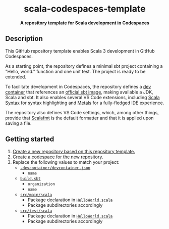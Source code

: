 <div style="text-align: center; font-weight: bold">

# scala-codespaces-template

A repository template for Scala development in Codespaces

</div>

## Description

This GitHub repository template enables Scala 3 development in GitHub Codespaces.

As a starting point, the repository defines a minimal sbt project containing a "Hello, world." function and one unit test.
The project is ready to be extended.

To facilitate development in Codespaces, the repository defines a [dev container](https://containers.dev/) that references an [official sbt image](https://hub.docker.com/r/sbtscala/scala-sbt), making available a JDK, Scala and sbt.
It also enables several VS Code extensions, including [Scala Syntax](https://marketplace.visualstudio.com/items?itemName=scala-lang.scala) for syntax highlighting and [Metals](https://marketplace.visualstudio.com/items?itemName=scalameta.metals) for a fully-fledged IDE experience.

The repository also defines VS Code settings, which, among other things, provide that [Scalafmt](https://scalameta.org/scalafmt/) is the default formatter and that it is applied upon saving a file.

## Getting started

1. [Create a new repository based on this repository template.](https://docs.github.com/en/repositories/creating-and-managing-repositories/creating-a-repository-from-a-template)
2. [Create a codespace for the new repository.](https://docs.github.com/en/codespaces/developing-in-codespaces/creating-a-codespace-for-a-repository)
3. Replace the following values to match your project:
    - [`.devcontainer/devcontainer.json`](.devcontainer/devcontainer.json)
      - `name`
    - [`build.sbt`](build.sbt)
      - `organization`
      - `name`
    - [`src/main/scala`](src/main/scala)
      - Package declaration in [`HelloWorld.scala`](src/main/scala/com/typeduke/helloworld/HelloWorld.scala)
      - Package subdirectories accordingly
    - [`src/test/scala`](src/test/scala)
      - Package declaration in [`HelloWorld.scala`](src/test/scala/com/typeduke/helloworld/HelloWorldTest.scala)
      - Package subdirectories accordingly
